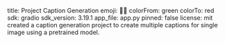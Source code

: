 title: Project Caption Generation
emoji: 🐱‍🏍
colorFrom: green
colorTo: red
sdk: gradio
sdk_version: 3.19.1
app_file: app.py
pinned: false
license: mit
created a caption generation project to create multiple captions for single image using a pretrained model.


